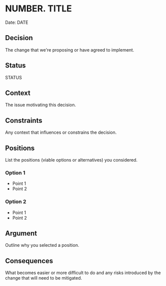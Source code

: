 # NUMBER. TITLE

Date: DATE

## Decision

The change that we're proposing or have agreed to implement.

## Status

STATUS

## Context

The issue motivating this decision.

## Constraints

Any context that influences or constrains the decision.

## Positions

List the positions (viable options or alternatives) you considered.

### Option 1
- Point 1
- Point 2

### Option 2
- Point 1
- Point 2

## Argument

Outline why you selected a position.

## Consequences

What becomes easier or more difficult to do and any risks introduced by the change that will need to be mitigated.
